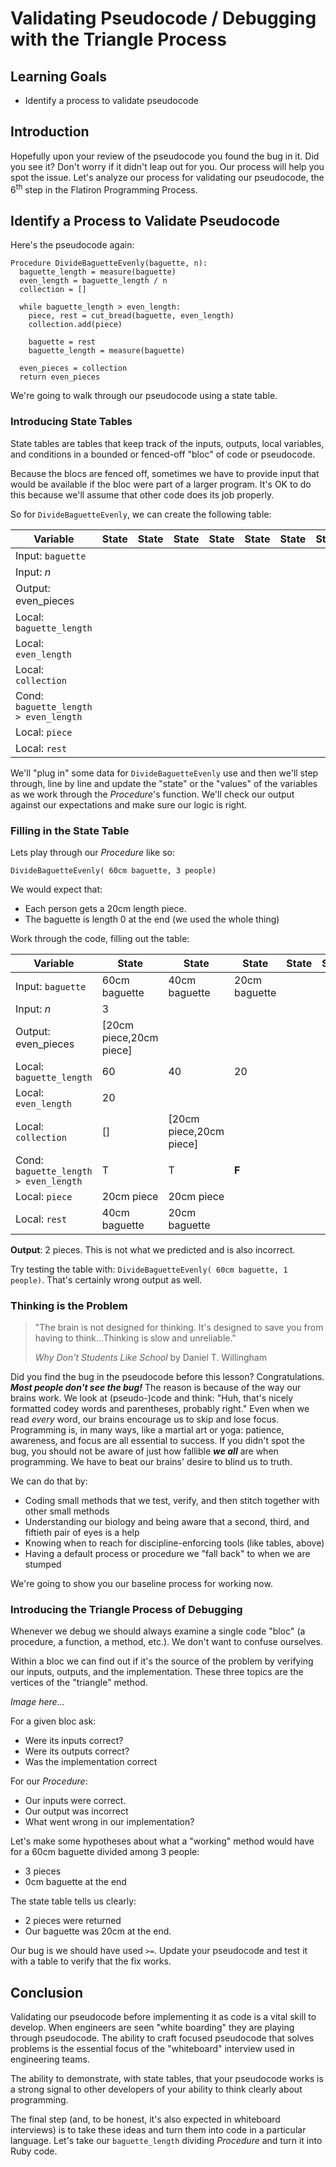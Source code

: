 # Validating Pseudocode / Debugging with the Triangle Process

## Learning Goals

- Identify a process to validate pseudocode

## Introduction

Hopefully upon your review of the pseudocode you found the bug in it. Did you
see it? Don't worry if it didn't leap out for you. Our process will help you
spot the issue. Let's analyze our process for validating our pseudocode, the
6<sup>th</sup> step in the Flatiron Programming Process.

## Identify a Process to Validate Pseudocode

Here's the pseudocode again:

```text
Procedure DivideBaguetteEvenly(baguette, n):
  baguette_length = measure(baguette)
  even_length = baguette_length / n
  collection = []

  while baguette_length > even_length:
    piece, rest = cut_bread(baguette, even_length)
    collection.add(piece)

    baguette = rest
    baguette_length = measure(baguette)

  even_pieces = collection
  return even_pieces
```

We're going to walk through our pseudocode using a state table.

### Introducing State Tables

State tables are tables that keep track of the inputs, outputs, local
variables, and conditions in a bounded or fenced-off "bloc" of code or
pseudocode.

Because the blocs are fenced off, sometimes we have to provide input that would
be available if the bloc were part of a larger program. It's OK to do this
because we'll assume that other code does its job properly.

So for `DivideBaguetteEvenly`, we can create the following table:

|Variable|State|State|State|State|State|State|State|State|State|
|--------|-----|-----|-----|-----|-----|-----|-----|-----|-----|
|Input: `baguette`|||||||||||
|Input: _n_|||||||||||
|Output: even_pieces|||||||||||
|Local: `baguette_length`|||||||||||
|Local: `even_length`|||||||||||
|Local: `collection`|||||||||||
|Cond: `baguette_length > even_length`|||||||||
|Local: `piece`|||||||||||
|Local: `rest`|||||||||||

We'll "plug in" some data for `DivideBaguetteEvenly` use and then we'll step
through, line by line and update the "state" or the "values" of the variables
as we work through the _Procedure_'s function. We'll check our output against our
expectations and make sure our logic is right.

### Filling in the State Table

Lets play through our _Procedure_ like so:

`DivideBaguetteEvenly( 60cm baguette, 3 people)`

We would expect that:

* Each person gets a 20cm length piece.
* The baguette is length 0 at the end (we used the whole thing)

Work through the code, filling out the table:

|Variable|State|State|State|State|State|State|State|State|State|
|--------|-----|-----|-----|-----|-----|-----|-----|-----|-----|
|Input: `baguette`|60cm baguette|40cm baguette|20cm baguette||||||||
|Input: _n_|3||||||||||
|Output: even_pieces|[20cm piece,20cm piece]||||||||||
|Local: `baguette_length`|60|40|20||||||||
|Local: `even_length`|20||||||||||
|Local: `collection`|[]|[20cm piece,20cm piece]|||||||||
|Cond: `baguette_length > even_length`|T|T|**F**|
|Local: `piece`|20cm piece|20cm piece|||||||||
|Local: `rest`|40cm baguette|20cm baguette|||||||||

**Output**: 2 pieces. This is not what we predicted and is also incorrect.

Try testing the table with: `DivideBaguetteEvenly( 60cm baguette, 1 people)`.
That's certainly wrong output as well.

### Thinking is the Problem

> "The brain is not designed for thinking. It's designed to save you from having to think...Thinking is slow and unreliable."
>
> _Why Don't Students Like School_ by Daniel T. Willingham

Did you find the bug in the pseudocode before this lesson? Congratulations. ***Most people don't see the bug!*** The 
reason is because of the way our brains work. We look at (pseudo-)code and think: "Huh, that's nicely formatted
codey words and parentheses, probably right." Even when we read *every* word, our brains encourage us to skip
and lose focus. Programming is, in many ways, like a martial art or yoga: patience, awareness, and focus are all
essential to success. If you didn't spot the bug, you should not be aware of just how fallible ***we all*** are
when programming. We have to beat our brains' desire to blind us to truth.

We can do that by:

* Coding small methods that we test, verify, and then stitch together with other small methods
* Understanding our biology and being aware that a second, third, and fiftieth pair of eyes is a help
* Knowing when to reach for discipline-enforcing tools (like tables, above)
* Having a default process or procedure we "fall back" to when we are stumped

We're going to show you our baseline process for working now.

### Introducing the Triangle Process of Debugging

Whenever we debug we should always examine a single code "bloc" (a procedure, a
function, a method, etc.). We don't want to confuse ourselves.

Within a bloc we can find out if it's the source of the problem by verifying
our inputs, outputs, and the implementation. These three topics are the
vertices of the "triangle" method.

_Image here..._

For a given bloc ask:

* Were its inputs correct?
* Were its outputs correct?
* Was the implementation correct

For our _Procedure_:

* Our inputs were correct.
* Our output was incorrect
* What went wrong in our implementation?

Let's make some hypotheses about what a "working" method would have for a 60cm
baguette divided among 3 people:

* 3 pieces
* 0cm baguette at the end

The state table tells us clearly:

* 2 pieces were returned
* Our baguette was 20cm at the end.

Our bug is we should have used `>=`. Update your pseudocode and test it with a
table to verify that the fix works.

## Conclusion

Validating our pseudocode before implementing it as code is a vital skill to
develop. When engineers are seen "white boarding" they are playing through
pseudocode. The ability to craft focused pseudocode that solves problems is the
essential focus of the "whiteboard" interview used in engineering teams.

The ability to demonstrate, with state tables, that your pseudocode works is a
strong signal to other developers of your ability to think clearly about
programming.

The final step (and, to be honest, it's also expected in whiteboard interviews)
is to take these ideas and turn them into code in a particular language. Let's
take our `baguette_length` dividing _Procedure_ and turn it into Ruby code.
